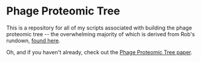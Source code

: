 # Phage Proteomic Tree
This is a repository for all of my scripts associated with building the phage proteomic tree -- the overwhelming majority of which is derived from Rob's rundown, [found here](https://edwards.sdsu.edu/research/how-to-create-a-phage-proteomic-tree/).

Oh, and if you haven't already, check out the [Phage Proteomic Tree paper](http://www.ncbi.nlm.nih.gov/pubmed/12142423).

